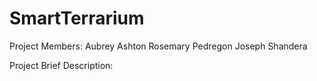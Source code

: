 # SmartTerrarium

Project Members:
Aubrey Ashton
Rosemary Pedregon
Joseph Shandera

Project Brief Description:

